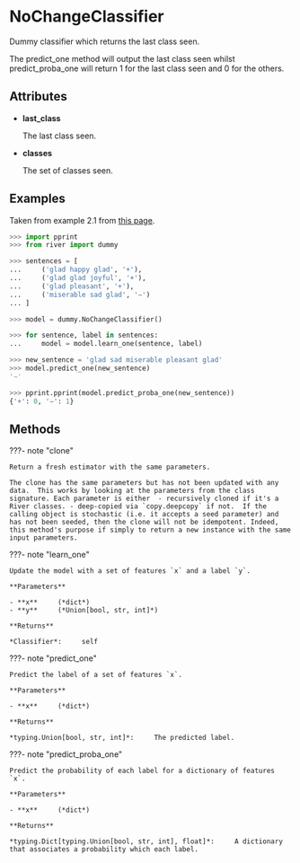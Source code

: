# NoChangeClassifier

Dummy classifier which returns the last class seen.

The predict_one method will output the last class seen whilst predict_proba_one will return 1 for the last class seen and 0 for the others.


## Attributes

- **last_class**

    The last class seen.

- **classes**

    The set of classes seen.


## Examples

Taken from example 2.1 from [this page](https://www.cms.waikato.ac.nz/~abifet/book/chapter_2.html).

```python
>>> import pprint
>>> from river import dummy

>>> sentences = [
...     ('glad happy glad', '+'),
...     ('glad glad joyful', '+'),
...     ('glad pleasant', '+'),
...     ('miserable sad glad', '−')
... ]

>>> model = dummy.NoChangeClassifier()

>>> for sentence, label in sentences:
...     model = model.learn_one(sentence, label)

>>> new_sentence = 'glad sad miserable pleasant glad'
>>> model.predict_one(new_sentence)
'−'

>>> pprint.pprint(model.predict_proba_one(new_sentence))
{'+': 0, '−': 1}
```

## Methods

???- note "clone"

    Return a fresh estimator with the same parameters.

    The clone has the same parameters but has not been updated with any data.  This works by looking at the parameters from the class signature. Each parameter is either  - recursively cloned if it's a River classes. - deep-copied via `copy.deepcopy` if not.  If the calling object is stochastic (i.e. it accepts a seed parameter) and has not been seeded, then the clone will not be idempotent. Indeed, this method's purpose if simply to return a new instance with the same input parameters.

    
???- note "learn_one"

    Update the model with a set of features `x` and a label `y`.

    **Parameters**

    - **x**     (*dict*)    
    - **y**     (*Union[bool, str, int]*)    
    
    **Returns**

    *Classifier*:     self
    
???- note "predict_one"

    Predict the label of a set of features `x`.

    **Parameters**

    - **x**     (*dict*)    
    
    **Returns**

    *typing.Union[bool, str, int]*:     The predicted label.
    
???- note "predict_proba_one"

    Predict the probability of each label for a dictionary of features `x`.

    **Parameters**

    - **x**     (*dict*)    
    
    **Returns**

    *typing.Dict[typing.Union[bool, str, int], float]*:     A dictionary that associates a probability which each label.
    
